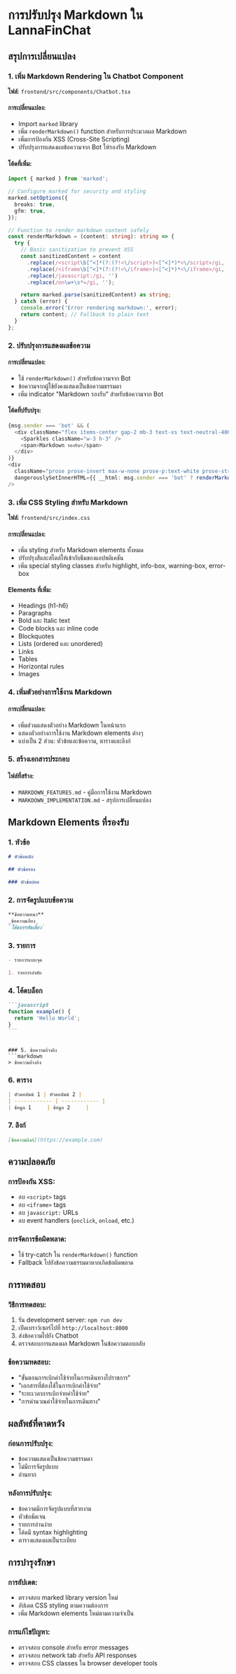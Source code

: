 # การปรับปรุง Markdown ใน LannaFinChat

## สรุปการเปลี่ยนแปลง

### 1. เพิ่ม Markdown Rendering ใน Chatbot Component

**ไฟล์**: `frontend/src/components/Chatbot.tsx`

#### การเปลี่ยนแปลง:

- Import `marked` library
- เพิ่ม `renderMarkdown()` function สำหรับการประมวลผล Markdown
- เพิ่มการป้องกัน XSS (Cross-Site Scripting)
- ปรับปรุงการแสดงผลข้อความจาก Bot ให้รองรับ Markdown

#### โค้ดที่เพิ่ม:

```typescript
import { marked } from 'marked';

// Configure marked for security and styling
marked.setOptions({
  breaks: true,
  gfm: true,
});

// Function to render markdown content safely
const renderMarkdown = (content: string): string => {
  try {
    // Basic sanitization to prevent XSS
    const sanitizedContent = content
      .replace(/<script\b[^<]*(?:(?!<\/script>)<[^<]*)*<\/script>/gi, '')
      .replace(/<iframe\b[^<]*(?:(?!<\/iframe>)<[^<]*)*<\/iframe>/gi, '')
      .replace(/javascript:/gi, '')
      .replace(/on\w+\s*=/gi, '');

    return marked.parse(sanitizedContent) as string;
  } catch (error) {
    console.error('Error rendering markdown:', error);
    return content; // Fallback to plain text
  }
};
```

### 2. ปรับปรุงการแสดงผลข้อความ

#### การเปลี่ยนแปลง:

- ใช้ `renderMarkdown()` สำหรับข้อความจาก Bot
- ข้อความจากผู้ใช้ยังคงแสดงเป็นข้อความธรรมดา
- เพิ่ม indicator "Markdown รองรับ" สำหรับข้อความจาก Bot

#### โค้ดที่ปรับปรุง:

```typescript
{msg.sender === 'bot' && (
  <div className="flex items-center gap-2 mb-3 text-xs text-neutral-400">
    <Sparkles className="w-3 h-3" />
    <span>Markdown รองรับ</span>
  </div>
)}
<div
  className="prose prose-invert max-w-none prose-p:text-white prose-strong:text-white prose-a:text-blue-300 prose-headings:text-white prose-code:text-primary-300 prose-pre:bg-neutral-800 prose-pre:border prose-pre:border-neutral-700 prose-blockquote:border-l-primary-500 prose-blockquote:text-neutral-300 prose-ul:text-white prose-ol:text-white prose-li:text-white"
  dangerouslySetInnerHTML={{ __html: msg.sender === 'bot' ? renderMarkdown(msg.text) : msg.text }}
/>
```

### 3. เพิ่ม CSS Styling สำหรับ Markdown

**ไฟล์**: `frontend/src/index.css`

#### การเปลี่ยนแปลง:

- เพิ่ม styling สำหรับ Markdown elements ทั้งหมด
- ปรับปรุงสีและสไตล์ให้เข้ากับธีมของแอปพลิเคชัน
- เพิ่ม special styling classes สำหรับ highlight, info-box, warning-box, error-box

#### Elements ที่เพิ่ม:

- Headings (h1-h6)
- Paragraphs
- Bold และ Italic text
- Code blocks และ inline code
- Blockquotes
- Lists (ordered และ unordered)
- Links
- Tables
- Horizontal rules
- Images

### 4. เพิ่มตัวอย่างการใช้งาน Markdown

#### การเปลี่ยนแปลง:

- เพิ่มส่วนแสดงตัวอย่าง Markdown ในหน้าแรก
- แสดงตัวอย่างการใช้งาน Markdown elements ต่างๆ
- แบ่งเป็น 2 ส่วน: หัวข้อและข้อความ, ตารางและลิงก์

### 5. สร้างเอกสารประกอบ

#### ไฟล์ที่สร้าง:

- `MARKDOWN_FEATURES.md` - คู่มือการใช้งาน Markdown
- `MARKDOWN_IMPLEMENTATION.md` - สรุปการเปลี่ยนแปลง

## Markdown Elements ที่รองรับ

### 1. หัวข้อ

```markdown
# หัวข้อหลัก

## หัวข้อรอง

### หัวข้อย่อย
```

### 2. การจัดรูปแบบข้อความ

```markdown
**ข้อความหนา**
_ข้อความเอียง_
`โค้ดบรรทัดเดียว`
```

### 3. รายการ

```markdown
- รายการแบบจุด

1. รายการลำดับ
```

### 4. โค้ดบล็อก

````markdown
```javascript
function example() {
  return 'Hello World';
}
```
````

````

### 5. ข้อความอ้างอิง
```markdown
> ข้อความอ้างอิง
````

### 6. ตาราง

```markdown
| หัวคอลัมน์ 1 | หัวคอลัมน์ 2 |
| ------------ | ------------ |
| ข้อมูล 1     | ข้อมูล 2     |
```

### 7. ลิงก์

```markdown
[ข้อความลิงก์](https://example.com)
```

## ความปลอดภัย

### การป้องกัน XSS:

- ลบ `<script>` tags
- ลบ `<iframe>` tags
- ลบ `javascript:` URLs
- ลบ event handlers (`onclick`, `onload`, etc.)

### การจัดการข้อผิดพลาด:

- ใช้ try-catch ใน `renderMarkdown()` function
- Fallback ไปยังข้อความธรรมดาหากเกิดข้อผิดพลาด

## การทดสอบ

### วิธีการทดสอบ:

1. รัน development server: `npm run dev`
2. เปิดเบราว์เซอร์ไปที่ `http://localhost:8000`
3. ส่งข้อความไปยัง Chatbot
4. ตรวจสอบการแสดงผล Markdown ในข้อความตอบกลับ

### ข้อความทดสอบ:

- "ขั้นตอนการเบิกค่าใช้จ่ายในการเดินทางไปราชการ"
- "เอกสารที่ต้องใช้ในการเบิกค่าใช้จ่าย"
- "ระยะเวลาการเบิกจ่ายค่าใช้จ่าย"
- "การคำนวณค่าใช้จ่ายในการเดินทาง"

## ผลลัพธ์ที่คาดหวัง

### ก่อนการปรับปรุง:

- ข้อความแสดงเป็นข้อความธรรมดา
- ไม่มีการจัดรูปแบบ
- อ่านยาก

### หลังการปรับปรุง:

- ข้อความมีการจัดรูปแบบที่สวยงาม
- หัวข้อชัดเจน
- รายการอ่านง่าย
- โค้ดมี syntax highlighting
- ตารางแสดงผลเป็นระเบียบ

## การบำรุงรักษา

### การอัปเดต:

- ตรวจสอบ marked library version ใหม่
- อัปเดต CSS styling ตามความต้องการ
- เพิ่ม Markdown elements ใหม่ตามความจำเป็น

### การแก้ไขปัญหา:

- ตรวจสอบ console สำหรับ error messages
- ตรวจสอบ network tab สำหรับ API responses
- ตรวจสอบ CSS classes ใน browser developer tools
